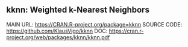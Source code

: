 kknn: Weighted k-Nearest Neighbors
---

MAIN URL: https://CRAN.R-project.org/package=kknn 
SOURCE CODE: https://github.com/KlausVigo/kknn
DOC: https://cran.r-project.org/web/packages/kknn/kknn.pdf
